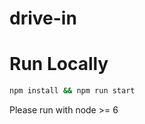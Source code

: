 drive-in
========

# Run Locally

```bash
npm install && npm run start
```

Please run with node >= 6
